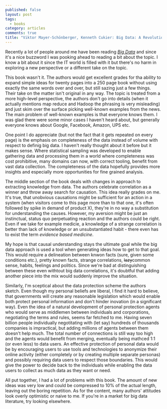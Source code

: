 ```yaml
---
published: false
layout: post
tags: 
  - books
category: articles
comments: true
title: "Viktor Mayer-Schönberger, Kenneth Cukier: Big Data: A Revolution That Will Transform How We Live, Work, and Think"
---
```



Recently a lot of people around me have been reading [*Big Data*](https://www.goodreads.com/book/show/25354006-big-data) and since it's a nice buzzword I was pooking ahead to reading a bit about the topic. I know a bit about it since the IT world is filled with it but there's no harm in exploring a new perspective or a different take on the topic.

This book wasn't it. The authors would get excellent grades for tha ability to expand simple ideas for twenty pages into a 250 page book without using exactly the same words over and over, but still sazing just a few things. Their take on the matter isn't original in any way. The topic is treated from a more high-level perspective, the authors don't go into details (when it actually mentions map reduce and Hadoop the phrasing is very misleading) and just skim over the surface picking well-known examples from the news. The main problem of well-known examples is that everyone knows them. I was glad there were some minor cases I haven't heard about, but generally everyone knows about Google, Facebook, Amazon, UPS etc.

One point I do appreciate (but not the fact that it gets repeated on every page) is the emphasis on completeness of the data instead of volume with respect to definig big data.  I haven't really thought about it before but it makes sense. Where statistical sampling was developed to enable gathering data and processing them in a world where completeness was cost prohibitive, many domains can now, with correct tooling, benefit from vast data collection. The completeness of the data hopefully provides more insights and especially more opportunities for fine grained analysis.

The middle section of the book deals with changes in approach to extracting knowledge from data. The authors celebrate correlation as a winner and throw away search for causation. This idea really grades on me. It's true, that unobvious causations might be sufficient for an action in a system (when visitors come to this page more than to that one, it's often followed by spike in demand of product X), they're in no way a substitution for understanding the causes. However, my aversion might be just an instinctual, status quo perpetuating reaction and the authors could be right. Even if we take for example medicie, a knowledge of a strange correlation is better than lack of knowledge or an unsubstantiated habit - there even has to exist the term _evidence based medicine_.

My hope is that causal understanding stays the ultimate goal while the big data approach is used a tool when generating ideas how to get to that goal. This would require a delineation between knwon facts (sure, given some conditions etc.), pretty known facts, strange correlations, <del>lazy</del>common sense, habits, feelings and politics. Since we're bad at distinguishing between these even withtout big data correlations, it's doubtful that adding another piece into the mix would suddenly improve the situation.

Similarly, I'm sceptical about the data protection scheme the authors sketch. Even though my personal beliefs are liberal, I find it hard to believe, that governments will create any reasonable legislation which would enable both protect personal information and don't hinder inovation (in a significant way). Even the idea of a natural development of personal protection agents who would serve as middlemen between individuals and corporations, negotiating the terms and rules, seems far fetched to me. Having seven billion people individually negotitating with (let say) hundreds of thousands companies is impractical, but adding millions of agents between them doesn't help much. The total number of connections is still way too high and the agents would benefit from merging, eventually being mathced 1:1 (or even less) to data users. An effective protection of personal data would be by encouraging users to use tools and technologies to anonymize their online activity (either completely or by creating multiple separate personas) and possibly requiring data users to respect those boundaries. This would give the power to decide back to the individuals while enabling the data users to collect as much data as they want or need.

All put together, I had a lot of problems with this book. The amount of new ideas was very low and could be compressed to 10% of the actual length, leaving out the boring repetition. As for the content, many authors' attitudes look overly optimistic or naive to me. If you're in a market for big data literature, try looking elsewhere.
